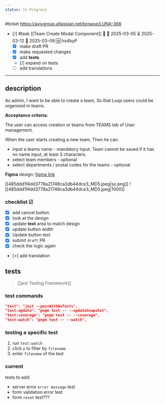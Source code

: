 ```yaml
---
status: In Progress
---
```

#ticket 
https://avivgroup.atlassian.net/browse/LUNA-368

- [/] #task [[Team Create Modal Component]] 🔼 🛫 2025-03-05 ⏳ 2025-03-12 📅 2025-03-09 🆔 hx4byP
	- [x] make draft PR
	- [x] make requested changes
	- [x] add **tests**
	- [/] expand on tests
	- [ ] add translations

___
## description

As admin, 
I want to be able to create a team, 
So that Luqa users could be organised in teams.

**Acceptance criteria:**

The user can access creation or teams from TEAMS tab of User management.

When the user starts creating a new team, 
Then he can:
- input a teams name - mandatory input. Team cannot be saved if it has no name input, at least 3 characters.
- select team members - optional
- select departments / postal codes for the teams - optional

**Figma** design: 
[figma link](https://www.figma.com/design/adnxuwYgX04UHGq6KtxmK4/Seller-Lead-CRM?node-id=242-72537&p=f&t=y9Z4rGIQhwjepIRC-0 )

[[485ddd1f4dd3778a21748ca3db44dce3_MD5.jpeg|ss.png]]
![[485ddd1f4dd3778a21748ca3db44dce3_MD5.jpeg|1000]]

### checklist ☑

- [x] add cancel button
- [x] look at the design
- [x] update **text** area to match design
- [x] update button width
- [x] Update button text
- [x] submit `draft` PR
- [x] check the logic again

- [>] add translation

## tests
> [[jest Testing Framework]]

### **test commands**

```json
"test": "jest --passWithNoTests",
"test:update": "pnpm test -- --updateSnapshot",
"test:coverage": "pnpm test -- --coverage",
"test:watch": "pnpm test -- --watch",
```

### testing a specific test

1. run `test:watch`
2. click `p` to filter by `filename`
3. enter `filename` of the test

### current

tests to add:
- server error `error message` test
- form validation error test
- form `reset` test???